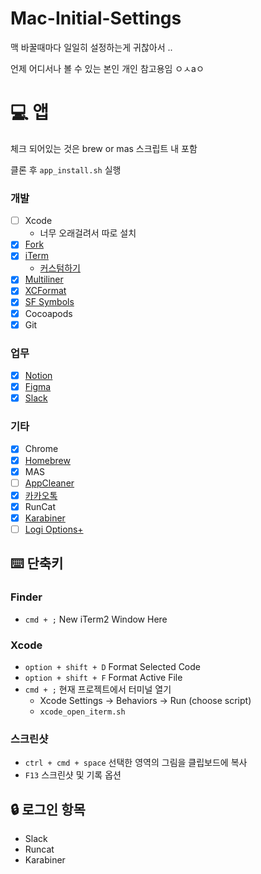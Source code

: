 # Mac-Initial-Settings
맥 바꿀때마다 일일히 설정하는게 귀찮아서 ..

언제 어디서나 볼 수 있는 본인 개인 참고용임 ㅇㅅaㅇ

# 💻 앱
체크 되어있는 것은 brew or mas 스크립트 내 포함

클론 후 `app_install.sh` 실행

### 개발
- [ ]  Xcode
    - 너무 오래걸려서 따로 설치
- [x]  [Fork](https://git-fork.com/)
- [x]  [iTerm](https://iterm2.com/)
    - [커스텀하기](https://ooeunz.tistory.com/21)
- [x]  [Multiliner](https://github.com/aheze/Multiliner)
- [x]  [XCFormat](https://github.com/sugarmo/XCFormat)
- [x]  [SF Symbols](https://developer.apple.com/sf-symbols/)
- [x]  Cocoapods
- [x]  Git

### 업무
- [x]  [Notion](https://www.notion.so/ko-kr/desktop)
- [x]  [Figma](https://www.figma.com/downloads/)
- [x]  [Slack](https://slack.com/intl/ko-kr/)

### 기타
- [x]  Chrome
- [x]  [Homebrew](https://brew.sh/index_ko)
- [x]  MAS
- [ ]  [AppCleaner](https://freemacsoft.net/appcleaner/)
- [x]  [카카오톡](https://apps.apple.com/kr/app/kakaotog/id869223134?mt=12)
- [x]  RunCat
- [x]  [Karabiner](https://karabiner-elements.pqrs.org/)
- [ ]  [Logi Options+](https://www.logitech.com/ko-kr/software/logi-options-plus.html)

## ⌨️ 단축키

### Finder
- `cmd + ;` New iTerm2 Window Here

### Xcode
- `option + shift + D` Format Selected Code
- `option + shift + F` Format Active File
- `cmd + ;` 현재 프로젝트에서 터미널 열기
    - Xcode Settings → Behaviors → Run (choose script)
    - `xcode_open_iterm.sh`

### 스크린샷
- `ctrl + cmd + space` 선택한 영역의 그림을 클립보드에 복사
- `F13` 스크린샷 및 기록 옵션

## 🔒 로그인 항목
- Slack
- Runcat
- Karabiner

